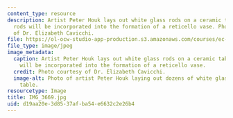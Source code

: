 ```yaml
---
content_type: resource
description: Artist Peter Houk lays out white glass rods on a ceramic table.  The
  rods will be incorporated into the formation of a reticello vase. Photo courtesy
  of Dr. Elizabeth Cavicchi.
file: https://ol-ocw-studio-app-production.s3.amazonaws.com/courses/ec-050-recreate-experiments-from-history-inform-the-future-from-the-past-galileo-january-iap-2010/d19aa20e3d8537afba54e6632c2e26b4_IMG_3669.jpg
file_type: image/jpeg
image_metadata:
  caption: Artist Peter Houk lays out white glass rods on a ceramic table. The rods
    will be incorporated into the formation of a reticello vase.
  credit: Photo courtesy of Dr. Elizabeth Cavicchi.
  image-alt: Photo of artist Peter Houk laying out dozens of white glass rods on a
    table.
resourcetype: Image
title: IMG_3669.jpg
uid: d19aa20e-3d85-37af-ba54-e6632c2e26b4
---
```

